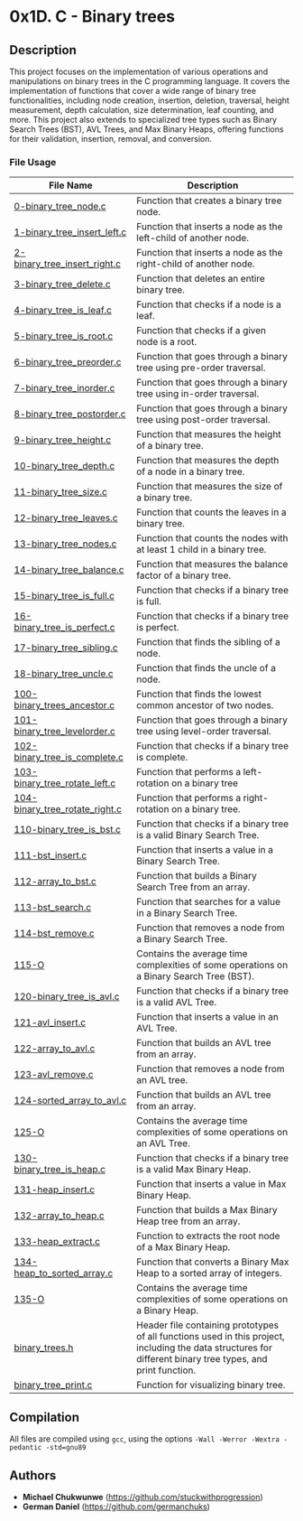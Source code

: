 # 0x1D. C - Binary trees

## Description
This project focuses on the implementation of various operations and manipulations on binary trees in the C programming language. It covers the implementation of functions that cover a wide range of binary tree functionalities, including node creation, insertion, deletion, traversal, height measurement, depth calculation, size determination, leaf counting, and more. This project also extends to specialized tree types such as Binary Search Trees (BST), AVL Trees, and Max Binary Heaps, offering functions for their validation, insertion, removal, and conversion.


### File Usage
File Name | Description
--- | ---
[0-binary_tree_node.c](https://github.com/germanchuks/binary_trees/blob/master/0-binary_tree_node.c) | Function that creates a binary tree node.
[1-binary_tree_insert_left.c](https://github.com/germanchuks/binary_trees/blob/master/1-binary_tree_insert_left.c) | Function that inserts a node as the left-child of another node.
[2-binary_tree_insert_right.c](https://github.com/germanchuks/binary_trees/blob/master/2-binary_tree_insert_right.c) | Function that inserts a node as the right-child of another node. 
[3-binary_tree_delete.c](https://github.com/germanchuks/binary_trees/blob/master/3-binary_tree_delete.c) | Function that deletes an entire binary tree.
[4-binary_tree_is_leaf.c](https://github.com/germanchuks/binary_trees/blob/master/4-binary_tree_is_leaf.c) | Function that checks if a node is a leaf.
[5-binary_tree_is_root.c](https://github.com/germanchuks/binary_trees/blob/master/5-binary_tree_is_root.c) | Function that checks if a given node is a root.
[6-binary_tree_preorder.c](https://github.com/germanchuks/binary_trees/blob/master/6-binary_tree_preorder.c) | Function that goes through a binary tree using pre-order traversal.
[7-binary_tree_inorder.c](https://github.com/germanchuks/binary_trees/blob/master/7-binary_tree_inorder.c) | Function that goes through a binary tree using in-order traversal.
[8-binary_tree_postorder.c](https://github.com/germanchuks/binary_trees/blob/master/8-binary_tree_postorder.c) | Function that goes through a binary tree using post-order traversal.
[9-binary_tree_height.c](https://github.com/germanchuks/binary_trees/blob/master/9-binary_tree_height.c) | Function that measures the height of a binary tree.
[10-binary_tree_depth.c](https://github.com/germanchuks/binary_trees/blob/master/10-binary_tree_depth.c) | Function that measures the depth of a node in a binary tree.
[11-binary_tree_size.c](https://github.com/germanchuks/binary_trees/blob/master/11-binary_tree_size.c) | Function that measures the size of a binary tree.
[12-binary_tree_leaves.c](https://github.com/germanchuks/binary_trees/blob/master/12-binary_tree_leaves.c) | Function that counts the leaves in a binary tree.
[13-binary_tree_nodes.c](https://github.com/germanchuks/binary_trees/blob/master/13-binary_tree_nodes.c) | Function that counts the nodes with at least 1 child in a binary tree.
[14-binary_tree_balance.c](https://github.com/germanchuks/binary_trees/blob/master/14-binary_tree_balance.c) | Function that measures the balance factor of a binary tree. 
[15-binary_tree_is_full.c](https://github.com/germanchuks/binary_trees/blob/master/15-binary_tree_is_full.c) | Function that checks if a binary tree is full.
[16-binary_tree_is_perfect.c](https://github.com/germanchuks/binary_trees/blob/master/16-binary_tree_is_perfect.c) | Function that checks if a binary tree is perfect. 
[17-binary_tree_sibling.c](https://github.com/germanchuks/binary_trees/blob/master/17-binary_tree_sibling.c) | Function that finds the sibling of a node. 
[18-binary_tree_uncle.c](https://github.com/germanchuks/binary_trees/blob/master/18-binary_tree_uncle.c) | Function that finds the uncle of a node.
[100-binary_trees_ancestor.c](https://github.com/germanchuks/binary_trees/blob/master/100-binary_trees_ancestor.c) | Function that finds the lowest common ancestor of two nodes.
[101-binary_tree_levelorder.c](https://github.com/germanchuks/binary_trees/blob/master/101-binary_tree_levelorder.c) | Function that goes through a binary tree using level-order traversal. 
[102-binary_tree_is_complete.c](https://github.com/germanchuks/binary_trees/blob/master/102-binary_tree_is_complete.c) | Function that checks if a binary tree is complete. 
[103-binary_tree_rotate_left.c](https://github.com/germanchuks/binary_trees/blob/master/103-binary_tree_rotate_left.c) | Function that performs a left-rotation on a binary tree  
[104-binary_tree_rotate_right.c](https://github.com/germanchuks/binary_trees/blob/master/104-binary_tree_rotate_right.c) | Function that performs a right-rotation on a binary tree. 
[110-binary_tree_is_bst.c](https://github.com/germanchuks/binary_trees/blob/master/110-binary_tree_is_bst.c) | Function that checks if a binary tree is a valid Binary Search Tree.
[111-bst_insert.c](https://github.com/germanchuks/binary_trees/blob/master/111-bst_insert.c) | Function that inserts a value in a Binary Search Tree.
[112-array_to_bst.c](https://github.com/germanchuks/binary_trees/blob/master/112-array_to_bst.c) | Function that builds a Binary Search Tree from an array. 
[113-bst_search.c](https://github.com/germanchuks/binary_trees/blob/master/113-bst_search.c) | Function that searches for a value in a Binary Search Tree.
[114-bst_remove.c](https://github.com/germanchuks/binary_trees/blob/master/114-bst_remove.c) | Function that removes a node from a Binary Search Tree. 
[115-O](https://github.com/germanchuks/binary_trees/blob/master/115-O) | Contains the average time complexities of some operations on a Binary Search Tree (BST).
[120-binary_tree_is_avl.c](https://github.com/germanchuks/binary_trees/blob/master/120-binary_tree_is_avl.c) | Function that checks if a binary tree is a valid AVL Tree. 
[121-avl_insert.c](https://github.com/germanchuks/binary_trees/blob/master/121-avl_insert.c) | Function that inserts a value in an AVL Tree.
[122-array_to_avl.c](https://github.com/germanchuks/binary_trees/blob/master/122-array_to_avl.c) | Function that builds an AVL tree from an array.
[123-avl_remove.c](https://github.com/germanchuks/binary_trees/blob/master/123-avl_remove.c) | Function that removes a node from an AVL tree.
[124-sorted_array_to_avl.c](https://github.com/germanchuks/binary_trees/blob/master/124-sorted_array_to_avl.c) | Function that builds an AVL tree from an array.
[125-O](https://github.com/germanchuks/binary_trees/blob/master/125-O) | Contains the average time complexities of some operations on an AVL Tree.
[130-binary_tree_is_heap.c](https://github.com/germanchuks/binary_trees/blob/master/130-binary_tree_is_heap.c) | Function that checks if a binary tree is a valid Max Binary Heap.
[131-heap_insert.c](https://github.com/germanchuks/binary_trees/blob/master/131-heap_insert.c) | Function that inserts a value in Max Binary Heap.
[132-array_to_heap.c](https://github.com/germanchuks/binary_trees/blob/master/132-array_to_heap.c) | Function that builds a Max Binary Heap tree from an array.
[133-heap_extract.c](https://github.com/germanchuks/binary_trees/blob/master/133-heap_extract.c) | Function to extracts the root node of a Max Binary Heap.
[134-heap_to_sorted_array.c](https://github.com/germanchuks/binary_trees/blob/master/134-heap_to_sorted_array.c) | Function that converts a Binary Max Heap to a sorted array of integers.
[135-O](https://github.com/germanchuks/binary_trees/blob/master/135-O) | Contains the average time complexities of some operations on a Binary Heap.
[binary_trees.h](https://github.com/germanchuks/binary_trees/blob/master/binary_trees.h) | Header file containing prototypes of all functions used in this project, including the data structures for different binary tree types, and print function.
[binary_tree_print.c](https://github.com/germanchuks/binary_trees/blob/master/binary_tree_print.c) | Function for visualizing binary tree.

## Compilation
All files are compiled using `gcc`, using the options `-Wall -Werror -Wextra -pedantic -std=gnu89`

## Authors
* **Michael Chukwunwe** (https://github.com/stuckwithprogression)
* **German Daniel** (https://github.com/germanchuks)
